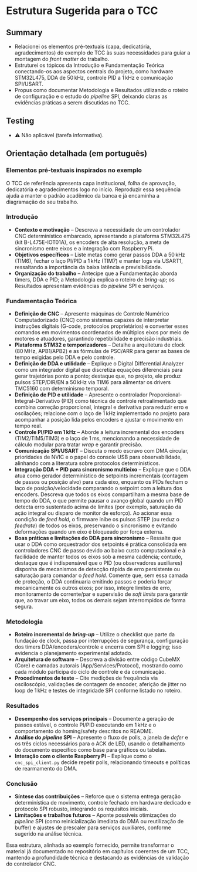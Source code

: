 # Estrutura Sugerida para o TCC

## Summary

- Relacionei os elementos pré-textuais (capa, dedicatória, agradecimentos) do exemplo de TCC às suas necessidades para guiar a montagem do *front matter* do trabalho.
- Estruturei os tópicos da Introdução e Fundamentação Teórica conectando-os aos aspectos centrais do projeto, como hardware STM32L475, DDA de 50 kHz, controle PID a 1 kHz e comunicação SPI/USART.
- Propus como documentar Metodologia e Resultados utilizando o roteiro de configuração e o estudo do *pipeline* SPI, deixando claras as evidências práticas a serem discutidas no TCC.

## Testing

- ⚠️ Não aplicável (tarefa informativa).

## Orientação detalhada (em português)

### Elementos pré-textuais inspirados no exemplo
O TCC de referência apresenta capa institucional, folha de aprovação, dedicatória e agradecimentos logo no início. Reproduzir essa sequência ajuda a manter o padrão acadêmico da banca e já encaminha a diagramação do seu trabalho.

### Introdução
- **Contexto e motivação** – Descreva a necessidade de um controlador CNC determinístico embarcado, apresentando a plataforma STM32L475 (kit B-L475E-IOT01A), os encoders de alta resolução, a meta de sincronismo entre eixos e a integração com Raspberry Pi.
- **Objetivos específicos** – Liste metas como gerar passos DDA a 50 kHz (TIM6), fechar o laço PI/PID a 1 kHz (TIM7) e manter logs via USART1, ressaltando a importância da baixa latência e previsibilidade.
- **Organização do trabalho** – Antecipe que a Fundamentação aborda timers, DDA e PID; a Metodologia explica o roteiro de *bring-up*; os Resultados apresentam evidências do *pipeline* SPI e serviços.

### Fundamentação Teórica
- **Definição de CNC** – Apresente máquinas de Controle Numérico Computadorizado (CNC) como sistemas capazes de interpretar instruções digitais (G-code, protocolos proprietários) e converter esses comandos em movimentos coordenados de múltiplos eixos por meio de motores e atuadores, garantindo repetibilidade e precisão industriais.
- **Plataforma STM32 e temporizadores** – Detalhe a arquitetura de clock (80 MHz, APB1/APB2) e as fórmulas de PSC/ARR para gerar as bases de tempo exigidas pelo DDA e pelo controle.
- **Definição de DDA e utilidade** – Explique o Digital Differential Analyzer como um integrador digital que discretiza equações diferenciais para gerar trajetórias ponto a ponto; destaque que, no projeto, ele produz pulsos STEP/DIR/EN a 50 kHz via TIM6 para alimentar os drivers TMC5160 com determinismo temporal.
- **Definição de PID e utilidade** – Apresente o controlador Proporcional-Integral-Derivativo (PID) como técnica de controle retroalimentado que combina correção proporcional, integral e derivativa para reduzir erro e oscilações; relacione com o laço de 1 kHz implementado no projeto para acompanhar a posição lida pelos encoders e ajustar o movimento em tempo real.
- **Controle PI/PID em 1 kHz** – Aborde a leitura incremental dos encoders (TIM2/TIM5/TIM3) e o laço de 1 ms, mencionando a necessidade de cálculo modular para tratar *wrap* e garantir precisão.
- **Comunicação SPI/USART** – Discuta o modo escravo com DMA circular, prioridades de NVIC e o papel do console USB para observabilidade, alinhando com a literatura sobre protocolos determinísticos.
- **Integração DDA + PID para sincronismo multieixo** – Explique que o DDA atua como gerador determinístico de setpoints incrementais (contagem de passos ou posição alvo) para cada eixo, enquanto os PIDs fecham o laço de posição/velocidade comparando o setpoint com a leitura dos encoders. Descreva que todos os eixos compartilham a mesma base de tempo do DDA, o que permite pausar o avanço global quando um PID detecta erro sustentado acima de limites (por exemplo, saturação da ação integral ou disparo de monitor de esforço). Ao acionar essa condição de *feed hold*, o firmware inibe os pulsos STEP (ou reduz o *feedrate*) de todos os eixos, preservando o sincronismo e evitando deformações quando um eixo é bloqueado por força externa.
- **Boas práticas e limitações do DDA para sincronismo** – Ressalte que usar o DDA como orquestrador dos setpoints é prática consolidada em controladores CNC de passo devido ao baixo custo computacional e à facilidade de manter todos os eixos sob a mesma cadência; contudo, destaque que é indispensável que o PID (ou observadores auxiliares) disponha de mecanismos de detecção rápida de erro persistente ou saturação para comandar o *feed hold*. Comente que, sem essa camada de proteção, o DDA continuaria emitindo passos e poderia forçar mecanicamente os outros eixos; por isso, integre limites de erro, monitoramento de corrente/par e supervisão de *soft limits* para garantir que, ao travar um eixo, todos os demais sejam interrompidos de forma segura.

### Metodologia
- **Roteiro incremental de *bring-up*** – Utilize o checklist que parte da fundação de clock, passa por interrupções de segurança, configuração dos timers DDA/encoders/controle e encerra com SPI e logging; isso evidencia o planejamento experimental adotado.
- **Arquitetura de software** – Descreva a divisão entre código CubeMX (Core) e camadas autorais (App/Services/Protocol), mostrando como cada módulo participa do ciclo de controle e da comunicação.
- **Procedimentos de teste** – Cite medições de frequência via osciloscópio, validações de contagem de encoder, aferição de jitter no loop de 1 kHz e testes de integridade SPI conforme listado no roteiro.

### Resultados
- **Desempenho dos serviços principais** – Documente a geração de passos estável, o controle PI/PID executando em 1 kHz e o comportamento do homing/safety descritos no README.
- **Análise do *pipeline* SPI** – Apresente o fluxo de polls, a janela de *defer* e os três ciclos necessários para o ACK de LED, usando o detalhamento do documento específico como base para gráficos ou tabelas.
- **Interação com o cliente Raspberry Pi** – Explique como o `cnc_spi_client.py` decide repetir polls, relacionando timeouts e políticas de rearmamento do DMA.

### Conclusão
- **Síntese das contribuições** – Reforce que o sistema entrega geração determinística de movimento, controle fechado em hardware dedicado e protocolo SPI robusto, integrando os requisitos iniciais.
- **Limitações e trabalhos futuros** – Aponte possíveis otimizações do *pipeline* SPI (como reinicialização imediata do DMA ou reutilização de buffer) e ajustes de prescaler para serviços auxiliares, conforme sugerido na análise técnica.

Essa estrutura, alinhada ao exemplo fornecido, permite transformar o material já documentado no repositório em capítulos coerentes de um TCC, mantendo a profundidade técnica e destacando as evidências de validação do controlador CNC.
